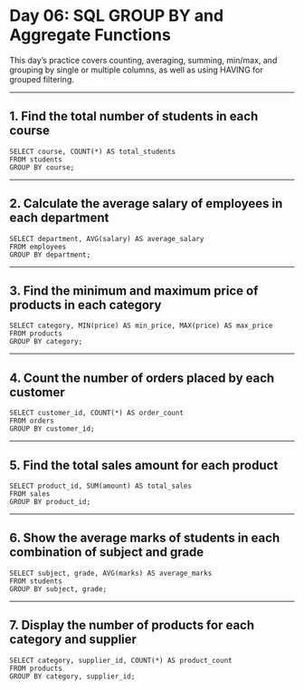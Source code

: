 # Day 06: SQL GROUP BY and Aggregate Functions

This day’s practice covers counting, averaging, summing, min/max, and grouping by single or multiple columns, as well as using HAVING for grouped filtering.

---

## 1. Find the total number of students in each course
```
SELECT course, COUNT(*) AS total_students
FROM students
GROUP BY course;
```
---

## 2. Calculate the average salary of employees in each department
```
SELECT department, AVG(salary) AS average_salary
FROM employees
GROUP BY department;
```
---

## 3. Find the minimum and maximum price of products in each category
```
SELECT category, MIN(price) AS min_price, MAX(price) AS max_price
FROM products
GROUP BY category;
```
---

## 4. Count the number of orders placed by each customer
```
SELECT customer_id, COUNT(*) AS order_count
FROM orders
GROUP BY customer_id;
```
---

## 5. Find the total sales amount for each product
```
SELECT product_id, SUM(amount) AS total_sales
FROM sales
GROUP BY product_id;
```
---

## 6. Show the average marks of students in each combination of subject and grade
```
SELECT subject, grade, AVG(marks) AS average_marks
FROM students
GROUP BY subject, grade;
```
---

## 7. Display the number of products for each category and supplier
```
SELECT category, supplier_id, COUNT(*) AS product_count
FROM products
GROUP BY category, supplier_id;
```
